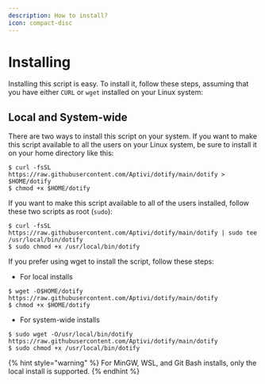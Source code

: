 ```yaml
---
description: How to install?
icon: compact-disc
---
```


# Installing

Installing this script is easy. To install it, follow these steps, assuming that you have either `CURL` or `wget` installed on your Linux system:

## Local and System-wide

There are two ways to install this script on your system. If you want to make this script available to all the users on your Linux system, be sure to install it on your home directory like this:

```
$ curl -fsSL https://raw.githubusercontent.com/Aptivi/dotify/main/dotify > $HOME/dotify
$ chmod +x $HOME/dotify
```

If you want to make this script available to all of the users installed, follow these two scripts as root (`sudo`):

```
$ curl -fsSL https://raw.githubusercontent.com/Aptivi/dotify/main/dotify | sudo tee /usr/local/bin/dotify
$ sudo chmod +x /usr/local/bin/dotify
```

If you prefer using wget to install the script, follow these steps:

* For local installs

```
$ wget -O$HOME/dotify https://raw.githubusercontent.com/Aptivi/dotify/main/dotify
$ chmod +x $HOME/dotify
```

* For system-wide installs

```
$ sudo wget -O/usr/local/bin/dotify https://raw.githubusercontent.com/Aptivi/dotify/main/dotify
$ sudo chmod +x /usr/local/bin/dotify
```

{% hint style="warning" %}
For MinGW, WSL, and Git Bash installs, only the local install is supported.
{% endhint %}
